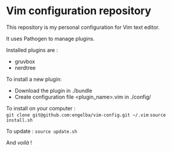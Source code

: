 # Vim configuration repository
This repository is my personal configuration for Vim text editor.  

It uses Pathogen to manage plugins.  

Installed plugins are :
- gruvbox
- nerdtree

To install a new plugin:
- Download the plugin in ./bundle
- Create configuration file <plugin_name>.vim in ./config/

To install on your computer :  
`git clone git@github.com:engelba/vim-config.git ~/.vim`
`source install.sh`

To update :
`source update.sh`


And *voilà* !
